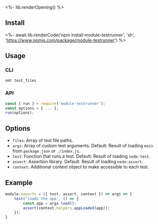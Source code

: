 <%- lib.renderOpening() %>

## Install

<%- await lib.renderCode('npm install module-testrunner', 'sh', 'https://www.npmjs.com/package/module-testrunner') %>

## Usage

### CLI

```js
nmt test_files
```

### API

```js
const { run } = require('module-testrunner');
const options = { ... };
run(options);
```

## Options

- `files`: Array of test file paths.
- `args`: Array of custom test arguments. Default: Result of loading `main` from `package.json` or `./index.js`.
- `test`: Function that runs a test. Default: Result of loading `node:test`.
- `assert`: Assertion library. Default: Result of loading `node:assert`.
- `context`: Additional context object to make accessible to each test.

## Example

```js
module.exports = ({ test, assert, context }) => args => {
    test('loads the app', () => {
        const app = args.load();
        assert(context.helpers.appLoaded(app));
    });
}
```
